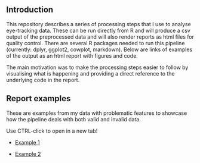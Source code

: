 ## Introduction

This repository describes a series of processing steps that I use to analyse eye-tracking data. These can be run directly from R and will produce a csv output of the preprocessed data and will also render reports as html files for quality control. There are several R packages needed to run this pipeline (currently: dplyr, ggplot2, cowplot, markdown). Below are links of examples of the output as an html report with figures and code.

The main motivation was to make the processing steps easier to follow by visualising what is happening and providing a direct reference to the underlying code in the report. 

## Report examples

These are examples from my data with problematic features to showcase how the pipeline deals with both valid and invalid data.

Use CTRL-click to open in a new tab! 

* [Example 1](http://htmlpreview.github.io/?https://github.com/LMFonville/eyetracking-analysis/blob/master/reports/pp_999/pp999-run1-stim1-preproc.html)

* [Example 2](http://htmlpreview.github.io/?https://github.com/LMFonville/eyetracking-analysis/blob/master/reports/pp_999/pp999-run1-stim3-preproc.html)

